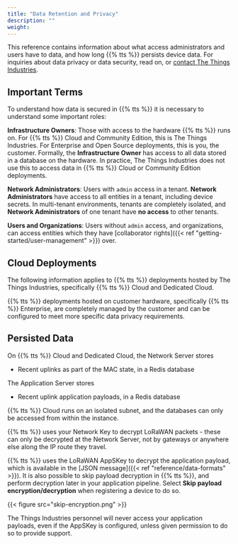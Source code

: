 ```yaml
---
title: "Data Retention and Privacy"
description: ""
weight:
---
```


This reference contains information about what access administrators and users have to data, and how long {{% tts %}} persists device data. For inquiries about data privacy or data security, read on, or [contact The Things Industries](cloud@thethingsindustries.com).

<!--more-->

## Important Terms

To understand how data is secured in {{% tts %}} it is necessary to understand some important roles:

**Infrastructure Owners**: Those with access to the hardware {{% tts %}} runs on. For {{% tts %}} Cloud and Community Edition, this is The Things Industries. For Enterprise and Open Source deployments, this is you, the customer. Formally, the **Infrastructure Owner** has access to all data stored in a database on the hardware. In practice, The Things Industries does not use this to access data in {{% tts %}} Cloud or Community Edition deployments.

**Network Administrators**: Users with `admin` access in a tenant. **Network Administrators** have access to all entities in a tenant, including device secrets. In multi-tenant environments, tenants are completely isolated, and **Network Administrators** of one tenant have **no access** to other tenants.

**Users and Organizations**: Users without `admin` access, and organizations, can access entities which they have [collaborator rights]({{< ref "getting-started/user-management" >}}) over.

## Cloud Deployments

The following information applies to {{% tts %}} deployments hosted by The Things Industries, specifically {{% tts %}} Cloud and Dedicated Cloud.

{{% tts %}} deployments hosted on customer hardware, specifically {{% tts %}} Enterprise, are completely managed by the customer and can be configured to meet more specific data privacy requirements.

## Persisted Data

On {{% tts %}} Cloud and Dedicated Cloud, the Network Server stores

- Recent uplinks as part of the MAC state, in a Redis database

The Application Server stores

- Recent uplink application payloads, in a Redis database

{{% tts %}} Cloud runs on an isolated subnet, and the databases can only be accessed from within the instance.

{{% tts %}} uses your Network Key to decrypt LoRaWAN packets - these can only be decrypted at the Network Server, not by gateways or anywhere else along the IP route they travel.

{{% tts %}} uses the LoRaWAN AppSKey to decrypt the application payload, which is available in the [JSON message]({{< ref "reference/data-formats" >}}). It is also possible to skip payload decryption in {{% tts %}}, and perform decryption later in your application pipeline. Select **Skip payload encryption/decryption** when registering a device to do so.

{{< figure src="skip-encryption.png" >}}

The Things Industries personnel will never access your application payloads, even if the AppSKey is configured, unless given permission to do so to provide support.
